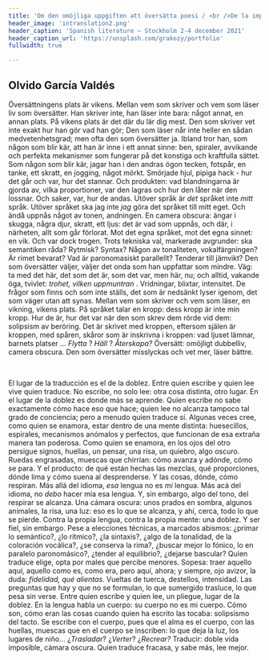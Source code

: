 ```yaml
---
title: 'Om den omöjliga uppgiften att översätta poesi / <br />De la imposible tarea de traducir poesía'
header_image: 'intranslation2.png'
header_caption: 'Spanish literature – Stockholm 2-4 december 2021'
header_caption_url: 'https://unsplash.com/grakozy/portfolio'
fullwidth: true

---
```



<!--more-->
<!-- <h1>DE LA IMPOSIBLE TAREA DE TRADUCIR POESÍA</h1>   -->
<h2>Olvido García Valdés</h2>  

<div class="dos-idiomas">
    <div class="text swe" lang="se">  
        <p> Översättningens plats är vikens. Mellan vem som skriver och vem som läser liv som översätter. Han skriver inte, han läser inte bara: något annat, en annan plats. På vikens plats är det där du lär dig mest. Den som skriver vet inte exakt hur han gör vad han gör; Den som läser når inte heller en sådan medvetenhetsgrad; men ofta den som översätter ja. Ibland tror han, som någon som blir kär, att han är inne i ett annat sinne: ben, spiraler, avvikande och perfekta mekanismer som fungerar på det konstiga och kraftfulla sättet. Som någon som blir kär, jagar han i den andras ögon tecken, fotspår, en tanke, ett skratt, en jogging, något mörkt. Smörjade hjul, pipiga hack - hur det går och var, hur det stannar. Och produkten: vad blandningarna är gjorda av, vilka proportioner, var den lagras och hur den låter när den lossnar. Och saker, var, hur de andas. Utöver språk är <em> det </em> språket inte <em> mitt </em> språk. Utöver språket ska jag inte <em> jag </em> göra det språket till mitt eget. Och ändå uppnås något av tonen, andningen. En camera obscura: ängar i skugga, några djur, skratt, ett ljus: det är vad som uppnås, och där, i närheten, allt som går förlorat. Mot det egna språket, mot det egna sinnet: en vik. Och var dock trogen. Trots tekniska val, markerade avgrunder: ska semantiken råda? Rytmisk? Syntax? Någon av tonaliteten, vokalfärgningen? Är rimet bevarat? Vad är paronomasiskt parallellt? Tenderar till jämvikt? Den som översätter väljer, väljer det onda som han uppfattar som mindre. Väg: ta med det här, det som det är, som det var, men här, nu; och alltid, vakande öga, tvivlet: <em> trohet, vilken uppmuntran </em>. Vridningar, blixtar, intensitet. De frågor som finns och som inte ställs, det som är nedsänkt lyser igenom, det som väger utan att synas. Mellan vem som skriver och vem som läser, en vikning, vikens plats. På språket talar en kropp: dess kropp är inte min kropp. Hur de är, hur det var när den som skrev dem rörde vid dem: solipsism av beröring. Det är skrivet med kroppen, eftersom själen är kroppen, med spåren, skåror som är inskrivna i kroppen: vad ljuset lämnar, barnets platser ... <em> Flytta </em>? <em> Häll </em>? <em> Återskapa? </em> Översätt: omöjligt dubbelliv, camera obscura. Den som översätter misslyckas och vet mer, läser bättre. </p> 
    </div>
        <div class="rule">&#160;</div>
    <div class="text esp">
        <p>El lugar de la traducción es el de la doblez. Entre quien escribe y quien lee vive quien traduce. No escribe, no solo lee: otra cosa distinta, otro lugar. En el lugar de la doblez es donde más se aprende. Quien escribe no sabe exactamente cómo hace eso que hace; quien lee no alcanza tampoco tal grado de conciencia; pero a menudo quien traduce sí. Algunas veces cree, como quien se enamora, estar dentro de una mente distinta: huesecillos, espirales, mecanismos anómalos y perfectos, que funcionan de esa extraña manera tan poderosa. Como quien se enamora, en los ojos del otro persigue signos, huellas, un pensar, una risa, un quiebro, algo oscuro. Ruedas engrasadas, muescas que chirrían: cómo avanza y adónde, cómo se para. Y el producto: de qué están hechas las mezclas, qué proporciones, dónde lima y cómo suena al desprenderse. Y las cosas, dónde, cómo respiran. Más allá del idioma, <em>esa</em> lengua no es <em>mi</em> lengua. Más acá del idioma, no <em>debo</em> hacer mía esa lengua. Y, sin embargo, algo del tono, del respirar se alcanza. Una cámara oscura: unos prados en sombra, algunos animales, la risa, una luz: eso es lo que se alcanza, y ahí, cerca, todo lo que se pierde. Contra la propia lengua, contra la propia mente: una doblez. Y ser fiel, sin embargo. Pese a elecciones técnicas, a marcados abismos: ¿primar lo semántico?, ¿lo rítmico?, ¿la sintaxis?, ¿algo de la tonalidad, de la coloración vocálica?, ¿se conserva la rima?, ¿buscar mejor lo fónico, lo en paralelo paronomásico?, ¿tender al equilibrio?, ¿dejarse bascular? Quien traduce elige, opta por males que percibe menores. Sopesa: traer aquello aquí, aquello como es, como era, pero aquí, ahora; y siempre, ojo avizor, la duda: <em>fidelidad, qué alientas</em>. Vueltas de tuerca, destellos, intensidad. Las preguntas que hay y que no se formulan, lo que sumergido trasluce, lo que pesa sin verse. Entre quien escribe y quien lee, un pliegue, lugar de la doblez. En la lengua habla un cuerpo: su cuerpo no es mi cuerpo. Cómo son, cómo eran las cosas cuando quien ha escrito las tocaba: solipsismo del tacto. Se escribe con el cuerpo, pues que el alma es el cuerpo, con las huellas, muescas que en el cuerpo se inscriben: lo que deja la luz, los lugares de niño... ¿<em>Trasladar</em>? ¿<em>Verter</em>? ¿<em>Recrear? </em>Traducir: doble vida imposible, cámara oscura. Quien traduce fracasa, y sabe más, lee mejor.</p>
    </div>

</div>


<!-- <div class="row">
    <div class="large-6 columns" lang="se">  
        <p> Översättningens plats är vikens. Mellan vem som skriver och vem som läser liv som översätter. Han skriver inte, han läser inte bara: något annat, en annan plats. På vikens plats är det där du lär dig mest. Den som skriver vet inte exakt hur han gör vad han gör; Den som läser når inte heller en sådan medvetenhetsgrad; men ofta den som översätter ja. Ibland tror han, som någon som blir kär, att han är inne i ett annat sinne: ben, spiraler, avvikande och perfekta mekanismer som fungerar på det konstiga och kraftfulla sättet. Som någon som blir kär, jagar han i den andras ögon tecken, fotspår, en tanke, ett skratt, en jogging, något mörkt. Smörjade hjul, pipiga hack - hur det går och var, hur det stannar. Och produkten: vad blandningarna är gjorda av, vilka proportioner, var den lagras och hur den låter när den lossnar. Och saker, var, hur de andas. Utöver språk är <em> det </em> språket inte <em> mitt </em> språk. Utöver språket ska jag inte <em> jag </em> göra det språket till mitt eget. Och ändå uppnås något av tonen, andningen. En camera obscura: ängar i skugga, några djur, skratt, ett ljus: det är vad som uppnås, och där, i närheten, allt som går förlorat. Mot det egna språket, mot det egna sinnet: en vik. Och var dock trogen. Trots tekniska val, markerade avgrunder: ska semantiken råda? Rytmisk? Syntax? Någon av tonaliteten, vokalfärgningen? Är rimet bevarat? Vad är paronomasiskt parallellt? Tenderar till jämvikt? Den som översätter väljer, väljer det onda som han uppfattar som mindre. Väg: ta med det här, det som det är, som det var, men här, nu; och alltid, vakande öga, tvivlet: <em> trohet, vilken uppmuntran </em>. Vridningar, blixtar, intensitet. De frågor som finns och som inte ställs, det som är nedsänkt lyser igenom, det som väger utan att synas. Mellan vem som skriver och vem som läser, en vikning, vikens plats. På språket talar en kropp: dess kropp är inte min kropp. Hur de är, hur det var när den som skrev dem rörde vid dem: solipsism av beröring. Det är skrivet med kroppen, eftersom själen är kroppen, med spåren, skåror som är inskrivna i kroppen: vad ljuset lämnar, barnets platser ... <em> Flytta </em>? <em> Häll </em>? <em> Återskapa? </em> Översätt: omöjligt dubbelliv, camera obscura. Den som översätter misslyckas och vet mer, läser bättre. </p> 
    </div>
    <div class="large-6 columns">
        <p>El lugar de la traducción es el de la doblez. Entre quien escribe y quien lee vive quien traduce. No escribe, no solo lee: otra cosa distinta, otro lugar. En el lugar de la doblez es donde más se aprende. Quien escribe no sabe exactamente cómo hace eso que hace; quien lee no alcanza tampoco tal grado de conciencia; pero a menudo quien traduce sí. Algunas veces cree, como quien se enamora, estar dentro de una mente distinta: huesecillos, espirales, mecanismos anómalos y perfectos, que funcionan de esa extraña manera tan poderosa. Como quien se enamora, en los ojos del otro persigue signos, huellas, un pensar, una risa, un quiebro, algo oscuro. Ruedas engrasadas, muescas que chirrían: cómo avanza y adónde, cómo se para. Y el producto: de qué están hechas las mezclas, qué proporciones, dónde lima y cómo suena al desprenderse. Y las cosas, dónde, cómo respiran. Más allá del idioma, <em>esa</em> lengua no es <em>mi</em> lengua. Más acá del idioma, no <em>debo</em> hacer mía esa lengua. Y, sin embargo, algo del tono, del respirar se alcanza. Una cámara oscura: unos prados en sombra, algunos animales, la risa, una luz: eso es lo que se alcanza, y ahí, cerca, todo lo que se pierde. Contra la propia lengua, contra la propia mente: una doblez. Y ser fiel, sin embargo. Pese a elecciones técnicas, a marcados abismos: ¿primar lo semántico?, ¿lo rítmico?, ¿la sintaxis?, ¿algo de la tonalidad, de la coloración vocálica?, ¿se conserva la rima?, ¿buscar mejor lo fónico, lo en paralelo paronomásico?, ¿tender al equilibrio?, ¿dejarse bascular? Quien traduce elige, opta por males que percibe menores. Sopesa: traer aquello aquí, aquello como es, como era, pero aquí, ahora; y siempre, ojo avizor, la duda: <em>fidelidad, qué alientas</em>. Vueltas de tuerca, destellos, intensidad. Las preguntas que hay y que no se formulan, lo que sumergido trasluce, lo que pesa sin verse. Entre quien escribe y quien lee, un pliegue, lugar de la doblez. En la lengua habla un cuerpo: su cuerpo no es mi cuerpo. Cómo son, cómo eran las cosas cuando quien ha escrito las tocaba: solipsismo del tacto. Se escribe con el cuerpo, pues que el alma es el cuerpo, con las huellas, muescas que en el cuerpo se inscriben: lo que deja la luz, los lugares de niño... ¿<em>Trasladar</em>? ¿<em>Verter</em>? ¿<em>Recrear? </em>Traducir: doble vida imposible, cámara oscura. Quien traduce fracasa, y sabe más, lee mejor.</p>        
    </div>

</div> -->
